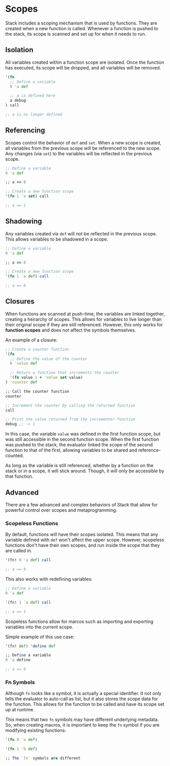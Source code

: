 # Scopes

Stack includes a scoping mechanism that is used by functions. They are created when a new function is called. Whenever a function is pushed to the stack, its scope is scanned and set up for when it needs to run.

## Isolation

All variables created within a function scope are isolated. Once the function has executed, its scope will be dropped, and all variables will be removed.

```clojure
'(fn
  ;; Define a variable
  0 'a def

  ;; a is defined here
  a debug  
) call

;; a is no longer defined
```

## Referencing

Scopes control the behavior of `def` and `set`. When a new scope is created, all variables from the previous scope will be referenced to the new scope. Any changes (via `set`) to the variables will be reflected in the previous scope.

```clojure
;; Define a variable
0 'a def

;; a == 0

;; Create a new function scope
'(fn 1 'a set) call

;; a == 1
```

## Shadowing

Any variables created via `def` will not be reflected in the previous scope. This allows variables to be shadowed in a scope.

```clojure
;; Define a variable
0 'a def

;; a == 0

;; Create a new function scope
'(fn 1 'a def) call

;; a == 0
```

## Closures

When functions are scanned at push-time, the variables are linked together, creating a heirarchy of scopes. This allows for variables to live longer than their original scope if they are still referenced. However, this only works for **function scopes** and does not affect the symbols themselves.

An example of a closure:

```clojure
;; Create a counter function
'(fn
  ;; Define the value of the counter
  0 'value def

  ;; Return a function that increments the counter
  '(fn value 1 + 'value set value)
) 'counter def

;; Call the counter function
counter

;; Increment the counter by calling the returned function
call

;; Print the value returned from the incrementer function
debug ;; -> 1
```

In this case, the variable `value` was defined in the first function scope, but was still accessible in the second function scope. When the first function was pushed to the stack, the evaluator linked the scope of the second function to that of the first, allowing variables to be shared and reference-counted.

As long as the variable is still referenced, whether by a function on the stack or in a scope, it will stick around. Though, it will only be accessible by that function.

## Advanced

There are a few advanced and complex behaviors of Stack that allow for powerful control over scopes and metaprogramming.

### Scopeless Functions

By default, functions will have their scopes isolated. This means that any variable defined with `def` won't affect the upper scope. However, scopeless functions don't have their own scopes, and run inside the scope that they are called in.

```clojure
'(fn! 0 'a def) call

;; a == 0
```

This also works with redefining variables:
  
```clojure
;; Define a variable
0 'a def

'(fn! 1 'a def) call

;; a == 1
```

Scopeless functions allow for marcos such as importing and exporting variables into the current scope.

Simple example of this use case:

```clojure
'(fn! def) 'define def

;; Define a variable
0 'a define

;; a == 0
```

### Fn Symbols

Although `fn` looks like a symbol, it is actually a special identifier. It not only tells the evaluator to auto-call as list, but it also stores the scope data for the function. This allows for the function to be called and have its scope set up at runtime.

This means that two `fn` symbols may have different underlying metadata. So, when creating macros, it is important to keep the `fn` symbol if you are modifying existing functions:

```clojure
'(fn 0 'a def)

'(fn 1 'b def)

;; The `fn` symbols are different
```